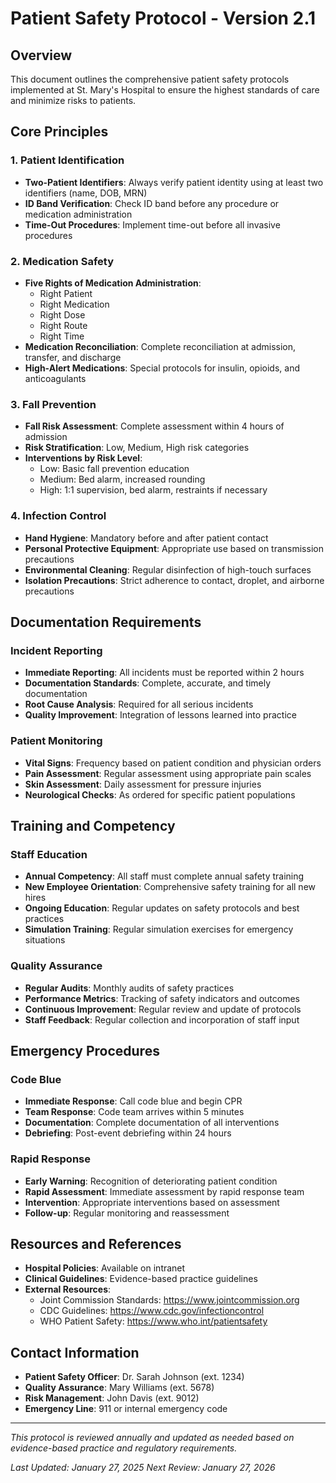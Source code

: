 # Patient Safety Protocol - Version 2.1

## Overview
This document outlines the comprehensive patient safety protocols implemented at St. Mary's Hospital to ensure the highest standards of care and minimize risks to patients.

## Core Principles

### 1. Patient Identification
- **Two-Patient Identifiers**: Always verify patient identity using at least two identifiers (name, DOB, MRN)
- **ID Band Verification**: Check ID band before any procedure or medication administration
- **Time-Out Procedures**: Implement time-out before all invasive procedures

### 2. Medication Safety
- **Five Rights of Medication Administration**:
  - Right Patient
  - Right Medication
  - Right Dose
  - Right Route
  - Right Time
- **Medication Reconciliation**: Complete reconciliation at admission, transfer, and discharge
- **High-Alert Medications**: Special protocols for insulin, opioids, and anticoagulants

### 3. Fall Prevention
- **Fall Risk Assessment**: Complete assessment within 4 hours of admission
- **Risk Stratification**: Low, Medium, High risk categories
- **Interventions by Risk Level**:
  - Low: Basic fall prevention education
  - Medium: Bed alarm, increased rounding
  - High: 1:1 supervision, bed alarm, restraints if necessary

### 4. Infection Control
- **Hand Hygiene**: Mandatory before and after patient contact
- **Personal Protective Equipment**: Appropriate use based on transmission precautions
- **Environmental Cleaning**: Regular disinfection of high-touch surfaces
- **Isolation Precautions**: Strict adherence to contact, droplet, and airborne precautions

## Documentation Requirements

### Incident Reporting
- **Immediate Reporting**: All incidents must be reported within 2 hours
- **Documentation Standards**: Complete, accurate, and timely documentation
- **Root Cause Analysis**: Required for all serious incidents
- **Quality Improvement**: Integration of lessons learned into practice

### Patient Monitoring
- **Vital Signs**: Frequency based on patient condition and physician orders
- **Pain Assessment**: Regular assessment using appropriate pain scales
- **Skin Assessment**: Daily assessment for pressure injuries
- **Neurological Checks**: As ordered for specific patient populations

## Training and Competency

### Staff Education
- **Annual Competency**: All staff must complete annual safety training
- **New Employee Orientation**: Comprehensive safety training for all new hires
- **Ongoing Education**: Regular updates on safety protocols and best practices
- **Simulation Training**: Regular simulation exercises for emergency situations

### Quality Assurance
- **Regular Audits**: Monthly audits of safety practices
- **Performance Metrics**: Tracking of safety indicators and outcomes
- **Continuous Improvement**: Regular review and update of protocols
- **Staff Feedback**: Regular collection and incorporation of staff input

## Emergency Procedures

### Code Blue
- **Immediate Response**: Call code blue and begin CPR
- **Team Response**: Code team arrives within 5 minutes
- **Documentation**: Complete documentation of all interventions
- **Debriefing**: Post-event debriefing within 24 hours

### Rapid Response
- **Early Warning**: Recognition of deteriorating patient condition
- **Rapid Assessment**: Immediate assessment by rapid response team
- **Intervention**: Appropriate interventions based on assessment
- **Follow-up**: Regular monitoring and reassessment

## Resources and References

- **Hospital Policies**: Available on intranet
- **Clinical Guidelines**: Evidence-based practice guidelines
- **External Resources**: 
  - Joint Commission Standards: https://www.jointcommission.org
  - CDC Guidelines: https://www.cdc.gov/infectioncontrol
  - WHO Patient Safety: https://www.who.int/patientsafety

## Contact Information

- **Patient Safety Officer**: Dr. Sarah Johnson (ext. 1234)
- **Quality Assurance**: Mary Williams (ext. 5678)
- **Risk Management**: John Davis (ext. 9012)
- **Emergency Line**: 911 or internal emergency code

---

*This protocol is reviewed annually and updated as needed based on evidence-based practice and regulatory requirements.*

*Last Updated: January 27, 2025*
*Next Review: January 27, 2026*
